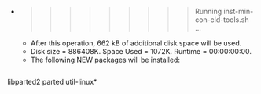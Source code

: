 * >>>>>>>>> Running inst-min-con-cld-tools.sh ...
  * After this operation, 662 kB of additional disk space will be used.
  * Disk size = 886408K. Space Used = 1072K. Runtime = 00:00:00:00.
  * The following NEW packages will be installed:
  ```bash
libparted2 parted util-linux*
  ```
